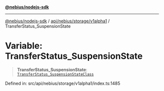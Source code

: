 [**@nebius/nodejs-sdk**](../../../../../README.md)

---

[@nebius/nodejs-sdk](../../../../../README.md) / [api/nebius/storage/v1alpha1](../README.md) / TransferStatus_SuspensionState

# Variable: TransferStatus_SuspensionState

> **TransferStatus_SuspensionState**: [`TransferStatus_SuspensionStateClass`](../type-aliases/TransferStatus_SuspensionStateClass.md)

Defined in: src/api/nebius/storage/v1alpha1/index.ts:1485
